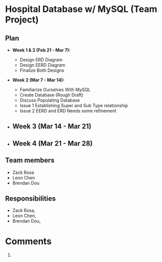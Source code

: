 # Hospital Database w/ MySQL (Team Project)

## Plan

* **Week 1 & 2 (Feb 21 - Mar 7):**
  - Design ERD Diagram
  - Design EERD Diagram
  - Finalize Both Designs

* **Week 2 (Mar 7 - Mar 14):**
  - Familiarize Ourselves With MySQL
  - Create Database (Rough Draft)
  - Discuss Populating Database
  - Issue 1 Establishing Super and Sub Type relationship
  - Issue 2 EERD and ERD Needs some refinement 

* **Week 3 (Mar 14 - Mar 21)**
  -

* **Week 4 (Mar 21 - Mar 28)**
  -

## Team members

* Zack Rosa 
* Leon Chen
* Brendan Dou

## Responsibilities

* Zack Rosa,
* Leon Chen,
* Brendan Dou, 

# Comments
1. 
